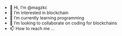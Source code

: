 - 👋 Hi, I’m @magzkc
- 👀 I’m interested in blockchain
- 🌱 I’m currently learning programming
- 💞️ I’m looking to collaborate on coding for blockchains
- 📫 How to reach me ...

<!---
magzkc/magzkc is a ✨ special ✨ repository because its `README.md` (this file) appears on your GitHub profile.
You can click the Preview link to take a look at your changes.
--->
